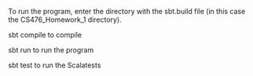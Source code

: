 To run the program, enter the directory with the sbt.build file (in this case the CS476_Homework_1 directory). 

sbt compile to compile

sbt run to run the program

sbt test to run the Scalatests 
